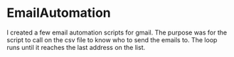 # EmailAutomation
I created a few email automation scripts for gmail. The purpose was for the script to call on the csv file to know who to send the emails to. The loop runs until it reaches the last address on the list. 
